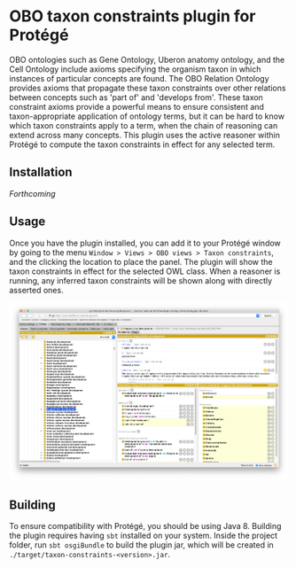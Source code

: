 # OBO taxon constraints plugin for Protégé

OBO ontologies such as Gene Ontology, Uberon anatomy ontology, and the Cell Ontology include axioms specifying the organism taxon in which instances of particular concepts are found. The OBO Relation Ontology provides axioms that propagate these taxon constraints over other relations between concepts such as 'part of' and 'develops from'. These taxon constraint axioms provide a powerful means to ensure consistent and taxon-appropriate application of ontology terms, but it can be hard to know which taxon constraints apply to a term, when the chain of reasoning can extend across many concepts. This plugin uses the active reasoner within Protégé to compute the taxon constraints in effect for any selected term.

## Installation

*Forthcoming*

## Usage

Once you have the plugin installed, you can add it to your Protégé window by going to the menu `Window > Views > OBO views > Taxon constraints`, and the clicking the location to place the panel. The plugin will show the taxon constraints in effect for the selected OWL class. When a reasoner is running, any inferred taxon constraints will be shown along with directly asserted ones.

![Taxon constraints plugin screenshot](https://github.com/geneontology/protege-taxon-constraints/raw/master/docs/imaginal_disc.png)

## Building

To ensure compatibility with Protégé, you should be using Java 8. Building the plugin requires having `sbt` installed on your system. Inside the project folder, run `sbt osgiBundle` to build the plugin jar, which will be created in `./target/taxon-constraints-<version>.jar`.
